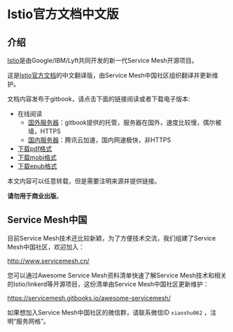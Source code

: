 # Istio官方文档中文版

## 介绍

[Istio](https://istio.io)是由Google/IBM/Lyft共同开发的新一代Service Mesh开源项目。

这是[Istio官方文档](https://istio.io/docs/)的中文翻译版，由Service Mesh中国社区组织翻译并更新维护。

文档内容发布于gitbook，请点击下面的链接阅读或者下载电子版本:

- 在线阅读
	- [国外服务器][gitbook]：gitbook提供的托管，服务器在国外，速度比较慢，偶尔被墙，HTTPS
	- [国内服务器][qcloud]：腾讯云加速，国内网速极快，非HTTPS
- [下载pdf格式][istio-pdf]
- [下载mobi格式][istio-mobi]
- [下载epub格式][istio-epub]

本文内容可以任意转载，但是需要注明来源并提供链接。

**请勿用于商业出版**。

## Service Mesh中国

目前Service Mesh技术还比较新颖，为了方便技术交流，我们组建了Service Mesh中国社区，欢迎加入：

http://www.servicemesh.cn/

您可以通过Awesome Service Mesh资料清单快速了解Service Mesh技术和相关的Istio/linkerd等开源项目，这份清单由Service Mesh中国社区更新维护：

https://servicemesh.gitbooks.io/awesome-servicemesh/

如果想加入Service Mesh中国社区的微信群，请联系微信ID `xiaoshu062` ，注明“服务网格”。

[gitbook]: https://doczhcn.gitbooks.io/istio/
[qcloud]: http://istio.doczh.cn/
[istio-pdf]: https://www.gitbook.com/download/pdf/book/doczhcn/istio
[istio-mobi]: https://www.gitbook.com/download/mobi/book/doczhcn/istio
[istio-epub]: https://www.gitbook.com/download/epub/book/doczhcn/istio
